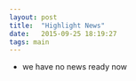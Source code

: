 ```yaml
---
layout: post
title:  "Highlight News"
date:   2015-09-25 18:19:27
tags: main
---
```


- we have no news ready now
